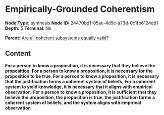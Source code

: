 # Empirically-Grounded Coherentism

**Node Type:** synthesis
**Node ID:** 24470bd1-05ae-4d5c-a73d-0c1fb6124dd1
**Depth:** 5
**Terminal:** No

**Parent:** [Are all coherent subsystems equally valid?](are-all-coherent-subsystems-equally-valid-antithesis-81410a61-30d5-4ca2-816f-0fb2f480a607.md)

## Content

**For a person to know a proposition, it is necessary that they believe the proposition**, **For a person to know a proposition, it is necessary for the proposition to be true**, **For a person to know a proposition, it is necessary that the justification forms a coherent system of beliefs**, **For a coherent system to yield knowledge, it is necessary that it aligns with empirical observation**, **For a person to know a proposition, it is sufficient that they believe the proposition, the proposition is true, the justification forms a coherent system of beliefs, and the system aligns with empirical observation**
